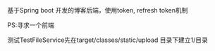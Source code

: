基于Spring boot 开发的博客后端，使用token, refresh token机制

PS:寻求一个前端

测试TestFileService先在target/classes/static/upload 目录下建立1/目录